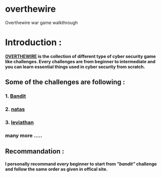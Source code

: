 # overthewire
Overthewire war game walkthrough

<h1>Introduction :</h1>
   <h4><a href="https://overthewire.org/wargames/">OVERTHEWIRE</a> is the collection of different type of cyber security game like challenges. Every challenges are from beginner to intermediate and you can learn 
   essential things used in cyber security from scratch.</h3>
   
 <h2>Some of the challenges are following : </h2>
  <h3>1. <a href="https://overthewire.org/wargames/bandit/" >Bandit</a></h3>
  <h3>2. <a href="https://overthewire.org/wargames/natas/" >natas</a></h3>
  <h3>3. <a href="https://overthewire.org/wargames/leviathan/" >leviathan</a></h3>
  <h3> many more .....<h3>
  
  <h2> Recommandation :</h2>
  <h4> I personally recommand every beginner to start from <i>"bandit"</i> challenge and follow the same order as given in offical site. </h4>
